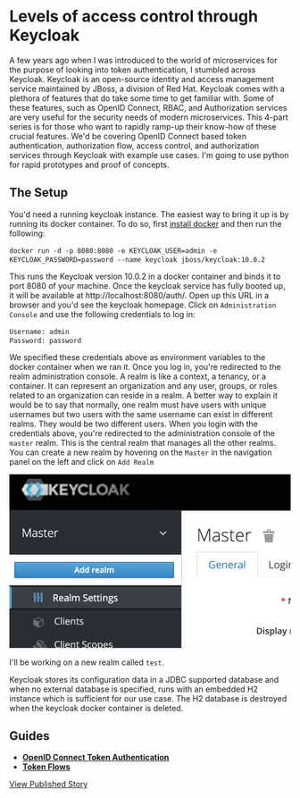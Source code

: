 # Levels of access control through Keycloak

A few years ago when I was introduced to the world of microservices for the purpose of looking into token authentication, I stumbled across Keycloak. Keycloak is an open-source identity and access management service maintained by JBoss, a division of Red Hat. Keycloak comes with a plethora of features that do take some time to get familiar with. Some of these features, such as OpenID Connect, RBAC, and Authorization services are very useful for the security needs of modern microservices. This 4-part series is for those who want to rapidly ramp-up their know-how of these crucial features. We'd be covering OpenID Connect based token authentication, authorization flow, access control, and authorization services through Keycloak with example use cases. I'm going to use python for rapid prototypes and proof of concepts. 

## The Setup

You'd need a running keycloak instance. The easiest way to bring it up is by running its docker container. To do so, first [install docker](https://docs.docker.com/engine/install/) and then run the following:

```
docker run -d -p 8080:8080 -e KEYCLOAK_USER=admin -e KEYCLOAK_PASSWORD=password --name keycloak jboss/keycloak:10.0.2
```

This runs the Keycloak version 10.0.2 in a docker container and binds it to port 8080 of your machine. Once the keycloak service has fully booted up, it will be available at http://localhost:8080/auth/. Open up this URL in a browser and you'd see the keycloak homepage. Click on `Administration Console` and use the following credentials to log in:

```
Username: admin
Password: password
```

We specified these credentials above as environment variables to the docker container when we ran it. Once you log in, you're redirected to the realm administration console. A realm is like a context, a tenancy, or a container. It can represent an organization and any user, groups, or roles related to an organization can reside in a realm. A better way to explain it would be to say that normally, one realm must have users with unique usernames but two users with the same username can exist in different realms. They would be two different users. When you login with the credentials above, you're redirected to the administration console of the `master` realm. This is the central realm that manages all the other realms. You can create a new realm by hovering on the `Master` in the navigation panel on the left and click on `Add Realm`

![Add Realm](static/add-realm.png)

I'll be working on a new realm called `test`.

Keycloak stores its configuration data in a JDBC supported database and when no external database is specified, runs with an embedded H2 instance which is sufficient for our use case. The H2 database is destroyed when the keycloak docker container is deleted. 

## Guides

* **[OpenID Connect Token Authentication](token-auth.md)**
* **[Token Flows](flows.md)**


[View Published Story](https://medium.com/@usmanshahid/levels-of-access-control-through-keycloak-part-1-d29e24b0ddad)